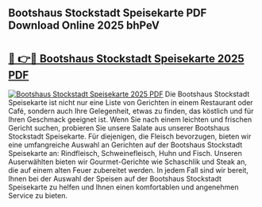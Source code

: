 ## Bootshaus Stockstadt Speisekarte PDF Download Online 2025 bhPeV

# <h2><a href="http://gcah9u.nevu.top/?p=Bootshaus+Stockstadt+Speisekarte">🔗 👉🔴 Bootshaus Stockstadt Speisekarte 2025 PDF</a></h2>

[![Bootshaus Stockstadt Speisekarte 2025 PDF](https://i.imgur.com/dBaPXMq.png)](http://gcah9u.nevu.top/?p=Bootshaus+Stockstadt+Speisekarte)
Die Bootshaus Stockstadt Speisekarte ist nicht nur eine Liste von Gerichten in einem Restaurant oder Café, sondern auch Ihre Gelegenheit, etwas zu finden, das köstlich und für Ihren Geschmack geeignet ist. Wenn Sie nach einem leichten und frischen Gericht suchen, probieren Sie unsere Salate aus unserer Bootshaus Stockstadt Speisekarte. Für diejenigen, die Fleisch bevorzugen, bieten wir eine umfangreiche Auswahl an Gerichten auf der Bootshaus Stockstadt Speisekarte an: Rindfleisch, Schweinefleisch, Huhn und Fisch. Unseren Auserwählten bieten wir Gourmet-Gerichte wie Schaschlik und Steak an, die auf einem alten Feuer zubereitet werden. In jedem Fall sind wir bereit, Ihnen bei der Auswahl der Speisen auf der Bootshaus Stockstadt Speisekarte zu helfen und Ihnen einen komfortablen und angenehmen Service zu bieten.
